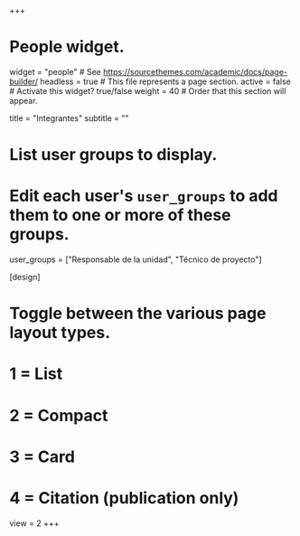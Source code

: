 +++
# People widget.
widget = "people"  # See https://sourcethemes.com/academic/docs/page-builder/
headless = true  # This file represents a page section.
active = false  # Activate this widget? true/false
weight = 40  # Order that this section will appear.

title = "Integrantes"
subtitle = ""

# List user groups to display.
#   Edit each user's `user_groups` to add them to one or more of these groups.
user_groups = ["Responsable de la unidad",
               "Técnico de proyecto"]

[design]
  # Toggle between the various page layout types.
  #   1 = List
  #   2 = Compact
  #   3 = Card
  #   4 = Citation (publication only)
  view = 2
+++
